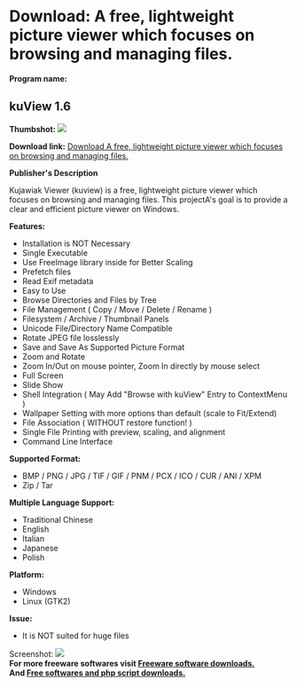 # Download: A free, lightweight picture viewer which focuses on browsing and managing files.

**Program name:**

## kuView 1.6

  
**Thumbshot:** ![](http://www.freewarefiles.com/screenshot/kuview_md.jpg)   
  
**Download link:** [Download A free, lightweight picture viewer which focuses on browsing and managing files.](http://freesoftwares.boysofts.com/KuView_program_50351.html)  
  


**Publisher's Description**  
  


Kujawiak Viewer (kuview) is a free, lightweight picture viewer which focuses on browsing and managing files. This projectA's goal is to provide a clear and efficient picture viewer on Windows. 

**Features:**

  * Installation is NOT Necessary 
  * Single Executable 
  * Use FreeImage library inside for Better Scaling 
  * Prefetch files 
  * Read Exif metadata 
  * Easy to Use 
  * Browse Directories and Files by Tree 
  * File Management ( Copy / Move / Delete / Rename ) 
  * Filesystem / Archive / Thumbnail Panels 
  * Unicode File/Directory Name Compatible 
  * Rotate JPEG file losslessly 
  * Save and Save As Supported Picture Format 
  * Zoom and Rotate 
  * Zoom In/Out on mouse pointer, Zoom In directly by mouse select 
  * Full Screen 
  * Slide Show 
  * Shell Integration ( May Add "Browse with kuView" Entry to ContextMenu ) 
  * Wallpaper Setting with more options than default (scale to Fit/Extend) 
  * File Association ( WITHOUT restore function! ) 
  * Single File Printing with preview, scaling, and alignment 
  * Command Line Interface 

**Supported Format:**

  * BMP / PNG / JPG / TIF / GIF / PNM / PCX / ICO / CUR / ANI / XPM 
  * Zip / Tar 

**Multiple Language Support:**

  * Traditional Chinese 
  * English 
  * Italian 
  * Japanese 
  * Polish 

**Platform:**

  * Windows 
  * Linux (GTK2) 

**Issue:**

  * It is NOT suited for huge files 

  
  
Screenshot: ![](http://www.freewarefiles.com/screenshot/kuview.jpg)   
**For more freeware softwares visit [Freeware software downloads.](http://freesoftwares.boysofts.com/)**   
**And [Free softwares and php script downloads.](http://www.boysofts.com/)**
